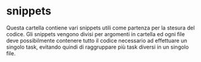 # snippets

Questa cartella contiene vari snippets utili come partenza per la stesura del codice. Gli snippets vengono divisi per argomenti in cartella ed ogni file deve possibilmente contenere tutto il codice necessario ad effettuare un singolo task, evitando quindi di raggruppare più task diversi in un singolo file.